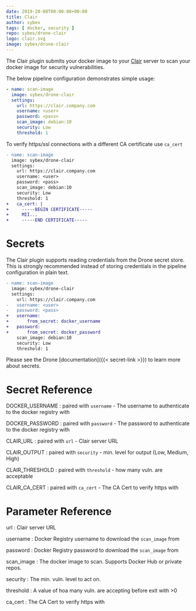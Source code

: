 ```yaml
---
date: 2019-20-08T00:00:00+00:00
title: Clair
author: sybex
tags: [ docker, security ]
repo: sybex/drone-clair
logo: clair.svg
image: sybex/drone-clair
---
```


The Clair plugin submits your docker image to your [Clair](https://github.com/coreos/clair)
server to scan your docker image for security vulnerabilities.

The below pipeline configuration demonstrates simple usage:

```yaml
- name: scan-image
  image: sybex/drone-clair
  settings:
    url: https://clair.company.com
    username: <user>
    password: <pass>
    scan_image: debian:10
    security: Low
    threshold: 1
```

To verify https/ssl connections with a different CA certificate use `ca_cert`

```diff
- name: scan-image
  image: sybex/drone-clair
  settings:
    url: https://clair.company.com
    username: <user>
    password: <pass>
    scan_image: debian:10
    security: Low
    threshold: 1
+   ca_cert: |
+     -----BEGIN CERTIFICATE-----
+     MII...
+     -----END CERTIFICATE-----
```

# Secrets

The Clair plugin supports reading credentials from the Drone secret store. This is strongly recommended instead of storing credentials in the pipeline configuration in plain text.

```diff
- name: scan-image
  image: sybex/drone-clair
  settings:
    url: https://clair.company.com
-   username: <user>
-   password: <pass>
+   username:
+       from_secret: docker_username
+   password:
+       from_secret: docker_password
    scan_image: debian:10
    security: Low
    threshold: 1
```

Please see the Drone [documentation]({{< secret-link >}}) to learn more about secrets.

# Secret Reference

DOCKER_USERNAME
: paired with `username` - The username to authenticate to the docker registry with

DOCKER_PASSWORD
: paired with `password` - The password to authenticate to the docker registry with

CLAIR_URL
: paired with `url` - Clair server URL

CLAIR_OUTPUT
: paired with `security` - min. level for output (Low, Medium, High)

CLAIR_THRESHOLD
: paired with `threshold` - how many vuln. are acceptable

CLAIR_CA_CERT
: paired with `ca_cert` - The CA Cert to verify https with

# Parameter Reference

url
: Clair server URL

username
: Docker Registry username to download the `scan_image` from

password
: Docker Registry password to download the `scan_image` from

scan_image
: The docker image to scan.  Supports Docker Hub or private repos.

security
: The min. vuln. level to act on. 

threshold
: A value of hoa many vuln. are accepting before exit with >0

ca_cert
: The CA Cert to verify https with
